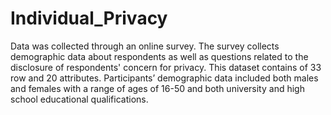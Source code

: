 # Individual_Privacy


Data was collected through an online survey. The survey collects demographic data about respondents as well as questions related to the disclosure of respondents' concern for privacy.
This dataset contains of 33 row and 20 attributes.
Participants’ demographic data included both males and females with a range of ages of 16-50 and both university and high school educational qualifications.

